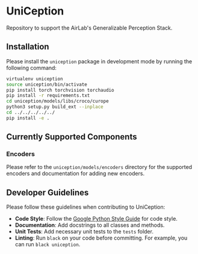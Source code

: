 # UniCeption

Repository to support the AirLab's Generalizable Perception Stack.

## Installation

Please install the `uniception` package in development mode by running the following command:

```bash
virtualenv uniception
source uniception/bin/activate
pip install torch torchvision torchaudio
pip install -r requirements.txt
cd uniception/models/libs/croco/curope
python3 setup.py build_ext --inplace
cd ../../../../../
pip install -e .
```

## Currently Supported Components

### Encoders

Please refer to the `uniception/models/encoders` directory for the supported encoders and documentation for adding new encoders.

## Developer Guidelines

Please follow these guidelines when contributing to UniCeption:
- **Code Style**: Follow the [Google Python Style Guide](https://google.github.io/styleguide/pyguide.html) for code style.
- **Documentation**: Add docstrings to all classes and methods.
- **Unit Tests**: Add necessary unit tests to the `tests` folder.
- **Linting**: Run `black` on your code before committing. For example, you can run `black uniception`.
